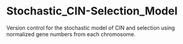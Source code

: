 # Stochastic_CIN-Selection_Model
Version control for the stochastic model of CIN and selection using normalized gene numbers from each chromosome.
